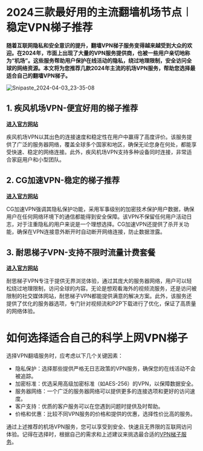 # 2024三款最好用的主流翻墙机场节点︱稳定VPN梯子推荐

**随着互联网隐私和安全意识的提升，翻墙VPN梯子服务变得越来越受到大众的欢迎。在2024年，市面上出现了大量的VPN服务提供商，也被一些用户亲切地称为“机场”。这些服务帮助用户保护在线活动的隐私，绕过地理限制，安全访问全球的网络资源。本文将为您推荐几款2024年主流的机场VPN服务，帮助您选择最适合自己的翻墙VPN梯子。**

![Snipaste_2024-04-03_23-35-08](https://github.com/2025vpn/2024VPN/assets/163795710/eedd4c8e-6fb9-4732-8873-1e1389d46325)


## 1. 疾风机场VPN-便宜好用的梯子推荐
[**进入官方网站**](https://go.51tz.cc/jfcloud)

疾风机场VPN以其出色的连接速度和稳定性在用户中赢得了高度评价。该服务提供了广泛的服务器网络，覆盖全球多个国家和地区，确保无论您身在何处，都能享受快速、稳定的网络连接。此外，疾风机场VPN支持多种设备同时连接，非常适合家庭用户和小型团队。

## 2. CG加速VPN-稳定的梯子推荐
[**进入官方网站**](https://go.51tz.cc/cyber)

CG加速VPN强调其隐私保护功能，采用军事级别的加密技术保护用户数据，确保用户在任何网络环境下的通信都能得到安全保障。该VPN不保留任何用户活动日志，对于注重隐私的用户来说是一个理想选择。CG加速VPN还提供了杀开关功能，确保在VPN连接意外断开时自动断开网络连接，防止数据泄露。

## 3. 耐思梯子VPN-支持不限时流量计费套餐
[**进入官方网站**](https://go.51tz.cc/nicecloud)

耐思梯子VPN专注于提供无界浏览体验，通过其庞大的服务器网络，用户可以轻松绕过地理限制，访问全球的内容。无论是想观看海外的视频流服务，还是访问被限制的社交媒体网站，耐思梯子VPN都能提供满意的解决方案。此外，该服务还提供了优化的服务器选项，专门针对视频流和P2P下载进行了优化，保证了高质量的网络体验。

# 如何选择适合自己的科学上网VPN梯子

选择VPN翻墙服务时，应考虑以下几个关键因素：

* 隐私保护：选择那些提供严格无日志政策的VPN服务，确保您的在线活动不会被追踪。
* 加密标准：优选采用高级加密标准（如AES-256）的VPN，以保障数据安全。
* 服务器网络：一个广泛的服务器网络可以提供更多的连接选项和更好的访问速度。
* 客户支持：优质的客户服务可以在您遇到问题时提供及时帮助。
* 价格和优惠：比较不同VPN服务的价格和提供的优惠，选择性价比高的服务。

通过上述推荐的机场VPN服务，您可以享受到安全、快速且无界限的互联网访问体验。记得在选择时，根据自己的需求和上述建议来挑选最合适的[VPN梯子服务](https://reactchina.sxlcdn.com/t/topic/40279)。
